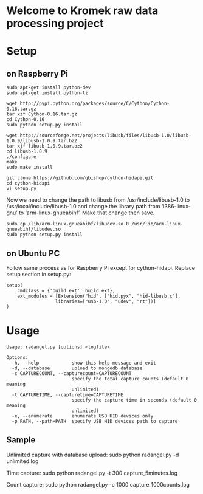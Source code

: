 # Welcome to Kromek raw data processing project

# Setup
## on Raspberry Pi

    sudo apt-get install python-dev
    sudo apt-get install python-tz

    wget http://pypi.python.org/packages/source/C/Cython/Cython-0.16.tar.gz
    tar xzf Cython-0.16.tar.gz
    cd Cython-0.16
    sudo python setup.py install

    wget http://sourceforge.net/projects/libusb/files/libusb-1.0/libusb-1.0.9/libusb-1.0.9.tar.bz2
    tar xjf libusb-1.0.9.tar.bz2
    cd libusb-1.0.9
    ./configure
    make
    sudo make install

    git clone https://github.com/gbishop/cython-hidapi.git
    cd cython-hidapi
    vi setup.py

Now we need to change the path to libusb from /usr/include/libusb-1.0 to /usr/local/include/libusb-1.0 and change the library path from ‘i386-linux-gnu’ to ‘arm-linux-gnueabihf’. Make that change then save.

    sudo cp /lib/arm-linux-gnueabihf/libudev.so.0 /usr/lib/arm-linux-gnueabihf/libudev.so
    sudo python setup.py install

## on Ubuntu PC
Follow same process as for Raspberry Pi except for cython-hidapi. Replace setup section in setup.py:

    setup(
        cmdclass = {'build_ext': build_ext},
        ext_modules = [Extension("hid", ["hid.pyx", "hid-libusb.c"],
                      libraries=["usb-1.0", "udev", "rt"])]
    )

# Usage
    Usage: radangel.py [options] <logfile>

    Options:
      -h, --help            show this help message and exit
      -d, --database        upload to mongodb database
      -c CAPTURECOUNT, --capturecount=CAPTURECOUNT
                            specify the total capture counts (default 0 meaning
                            unlimited)
      -t CAPTURETIME, --capturetime=CAPTURETIME
                            specify the capture time in seconds (default 0 meaning
                            unlimited)
      -e, --enumerate       enumerate USB HID devices only
      -p PATH, --path=PATH  specify USB HID devices path to capture

## Sample

Unlimited capture with database upload:
    sudo python radangel.py -d unlimited.log

Time capture:
    sudo python radangel.py -t 300 capture_5minutes.log

Count capture:
    sudo python radangel.py -c 1000 capture_1000counts.log
